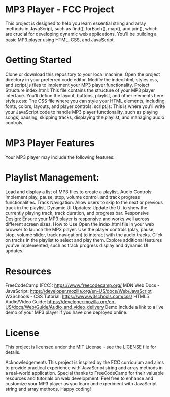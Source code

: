 # MP3 Player - FCC Project
This project is designed to help you learn essential string and array methods in JavaScript, such as find(), forEach(), map(), and join(), which are crucial for developing dynamic web applications. You'll be building a basic MP3 player using HTML, CSS, and JavaScript.

# Getting Started
Clone or download this repository to your local machine.
Open the project directory in your preferred code editor.
Modify the index.html, styles.css, and script.js files to implement your MP3 player functionality.
Project Structure
index.html: This file contains the structure of your MP3 player interface. You'll define the layout, buttons, playlist, and other elements here.
styles.css: The CSS file where you can style your HTML elements, including fonts, colors, layouts, and player controls.
script.js: This is where you'll write your JavaScript code to handle MP3 player functionality, such as playing songs, pausing, skipping tracks, displaying the playlist, and managing audio controls.
# MP3 Player Features
Your MP3 player may include the following features:

# Playlist Management: 
Load and display a list of MP3 files to create a playlist.
Audio Controls: Implement play, pause, stop, volume control, and track progress functionalities.
Track Navigation: Allow users to skip to the next or previous track in the playlist.
Dynamic UI Updates: Update the UI to show the currently playing track, track duration, and progress bar.
Responsive Design: Ensure your MP3 player is responsive and works well across different screen sizes.
How to Use
Open the index.html file in your web browser to launch the MP3 player.
Use the player controls (play, pause, stop, volume slider, track navigation) to interact with the audio tracks.
Click on tracks in the playlist to select and play them.
Explore additional features you've implemented, such as track progress display and dynamic UI updates.
# Resources
FreeCodeCamp (FCC): https://www.freecodecamp.org/
MDN Web Docs - JavaScript: https://developer.mozilla.org/en-US/docs/Web/JavaScript
W3Schools - CSS Tutorial: https://www.w3schools.com/css/
HTML5 Audio/Video Guide: https://developer.mozilla.org/en-US/docs/Web/Guide/Audio_and_video_delivery
Demo
Include a link to a live demo of your MP3 player if you have one deployed online.

# License
This project is licensed under the MIT License - see the [LICENSE](./LICENSE) file for details.

Acknowledgements
This project is inspired by the FCC curriculum and aims to provide practical experience with JavaScript string and array methods in a real-world application.
Special thanks to FreeCodeCamp for their valuable resources and tutorials on web development.
Feel free to enhance and customize your MP3 player as you learn and experiment with JavaScript string and array methods. Happy coding!